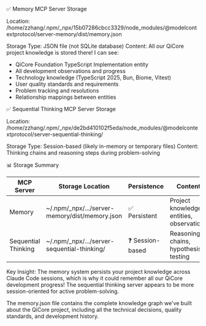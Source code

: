   ✅ Memory MCP Server Storage

  Location: /home/zzhang/.npm/_npx/15b07286cbcc3329/node_modules/@modelcontextprotocol/server-memory/dist/memory.json

  Storage Type: JSON file (not SQLite database)
  Content: All our QiCore project knowledge is stored there! I can see:
  - QiCore Foundation TypeScript Implementation entity
  - All development observations and progress
  - Technology knowledge (TypeScript 2025, Bun, Biome, Vitest)
  - User quality standards and requirements
  - Problem tracking and resolutions
  - Relationship mappings between entities

  ✅ Sequential Thinking MCP Server Storage

  Location: /home/zzhang/.npm/_npx/de2bd410102f5eda/node_modules/@modelcontextprotocol/server-sequential-thinking/

  Storage Type: Session-based (likely in-memory or temporary files)
  Content: Thinking chains and reasoning steps during problem-solving

  📊 Storage Summary

  | MCP Server          | Storage Location                               | Persistence     | Content                                   |
  |---------------------|------------------------------------------------|-----------------|-------------------------------------------|
  | Memory              | ~/.npm/_npx/.../server-memory/dist/memory.json | ✅ Persistent    | Project knowledge, entities, observations |
  | Sequential Thinking | ~/.npm/_npx/.../server-sequential-thinking/    | ❓ Session-based | Reasoning chains, hypothesis testing      |

  Key Insight: The memory system persists your project knowledge across Claude Code sessions, which is why it could remember all our QiCore
   development progress! The sequential thinking server appears to be more session-oriented for active problem-solving.

  The memory.json file contains the complete knowledge graph we've built about the QiCore project, including all the technical decisions,
  quality standards, and development history.

